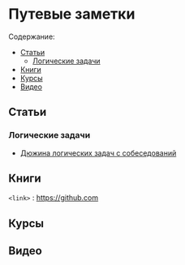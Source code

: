 # Путевые заметки

Содержание:
 - [Статьи](#Статьи)
   -  [Логические задачи](#Логические-задачи)
 - [Книги](#Книги)
 - [Курсы](#Курсы)
 - [Видео](#Видео)


## Статьи

### Логические задачи
 - [Дюжина логических задач с собеседований](https://habr.com/ru/post/230881/)

## Книги
`<link>` : <https://github.com>
## Курсы

## Видео
